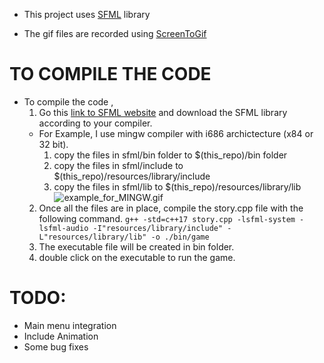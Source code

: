 * This project uses [SFML](https://www.sfml-dev.org/) library

* The gif files are recorded using [ScreenToGif](https://www.screentogif.com/)

# TO COMPILE THE CODE
 * To compile the code ,
    1. Go this [link to SFML website](https://www.sfml-dev.org/download/sfml/2.5.1/) and download the SFML library according to your compiler.
    * For Example,
        I use mingw compiler with i686 archictecture (x84 or 32 bit).
        1. copy the files in sfml/bin folder to $(this_repo)/bin folder
        2. copy the files in sfml/include to $(this_repo)/resources/library/include
        3. copy the files in sfml/lib to $(this_repo)/resources/library/lib
![example_for_MINGW.gif](resources/Videos/example_for_MINGW.gif)
    2. Once all the files are in place, compile the story.cpp file with the following command. `g++ -std=c++17 story.cpp -lsfml-system -lsfml-audio -I"resources/library/include" -L"resources/library/lib" -o ./bin/game`
    3. The executable file will be created in bin folder.
    4. double click on the executable to run the game.
    
# TODO:
 * Main menu integration
 * Include Animation
 * Some bug fixes 